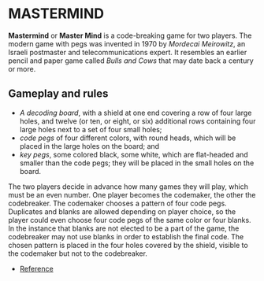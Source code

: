 # MASTERMIND

**Mastermind** or **Master Mind** is a code-breaking game for two players. The modern game with pegs was invented in 1970 by *Mordecai Meirowitz*, an Israeli postmaster and telecommunications expert. It resembles an earlier pencil and paper game called *Bulls and Cows* that may date back a century or more.

## Gameplay and rules
*  *A decoding board*, with a shield at one end covering a row of four large holes, and twelve (or ten, or eight, or six) additional rows containing four large holes next to a set of four small holes;
*  *code pegs* of four different colors, with round heads, which will be placed in the large holes on the board; and
*  *key pegs*, some colored black, some white, which are flat-headed and smaller than the code pegs; they will be placed in the small holes on the board.

The two players decide in advance how many games they will play, which must be an even number. One player becomes the codemaker, the other the codebreaker. The codemaker chooses a pattern of four code pegs. Duplicates and blanks are allowed depending on player choice, so the player could even choose four code pegs of the same color or four blanks. In the instance that blanks are not elected to be a part of the game, the codebreaker may not use blanks in order to establish the final code. The chosen pattern is placed in the four holes covered by the shield, visible to the codemaker but not to the codebreaker.

* [Reference](https://en.wikipedia.org/wiki/Mastermind_(board_game))